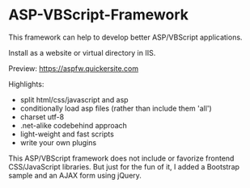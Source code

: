 # ASP-VBScript-Framework

This framework can help to develop better ASP/VBScript applications. 

Install as a website or virtual directory in IIS.

Preview: https://aspfw.quickersite.com

Highlights:
* split html/css/javascript and asp
* conditionally load asp files (rather than include them 'all')
* charset utf-8
* .net-alike codebehind approach
* light-weight and fast scripts
* write your own plugins

This ASP/VBScript framework does not include or favorize frontend CSS/JavaScript libraries. But just for the fun of it, 
I added a Bootstrap sample and an AJAX form using jQuery. 
